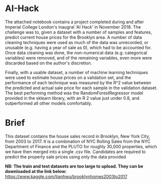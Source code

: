 # AI-Hack

The attached notebook contains a project completed during and after Imperial College London's inaugral 'AI Hack' in November 2018. The challenge was to, given a dataset with a number of samples and features, predict current house prices for the Brooklyn area. A number of data cleaning techniques were used as much of the data was unrecorded, or unusable (e.g. having a year of sale as 0), which had to be accounted for. Once data cleaning was done, the non-numerical data (e.g. categorical variables) were removed, and of the remaining variables, even more were discarded based on the author's discretion.

Finally, with a usable dataset, a number of machine learning techniques were used to estimate house prices on a validation set, and the performance of each technique was measured by the R^2 value between the predicted and actual sale price for each sample in the validation dataset. The best performing method was the RandomForestRegressor model provided in the sklearn library, with an R 2  value just under 0.8, and outperformed all other models comfortably.

# Brief
This dataset contains the house sales record in Brooklyn, New York City, from 2003 to 2017. It is a combination of NYC Rolling Sales from the NYC Department of Finance and the PLUTO for roughly 30,000 properties, which we have then merged into a single .csv file. Candidates are required to predict the property sale prices using only the data provided

**NB: The train and test datasets are too large to upload. They can be downloaded at the link below:**
https://www.kaggle.com/tianhwu/brooklynhomes2003to2017
